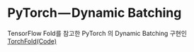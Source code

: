 # PyTorch — Dynamic Batching

TensorFlow Fold를 참고한 PyTorch 의 Dynamic Batching 구현인 [TorchFold](https://medium.com/@ilblackdragon/pytorch-dynamic-batching-f4df3dbe09ef)[(Code)](https://github.com/nearai/pytorch-tools/blob/master/pytorch_tools/torchfold.py)

